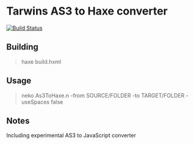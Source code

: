 Tarwins AS3 to Haxe converter
=============================

[![Build Status](https://travis-ci.org/vpmedia/AS3toHX.png?branch=master)](https://travis-ci.org/vpmedia/AS3toHX)

## Building

> haxe build.hxml

## Usage

> neko As3ToHaxe.n -from SOURCE/FOLDER -to TARGET/FOLDER -useSpaces false

## Notes

Including experimental AS3 to JavaScript converter